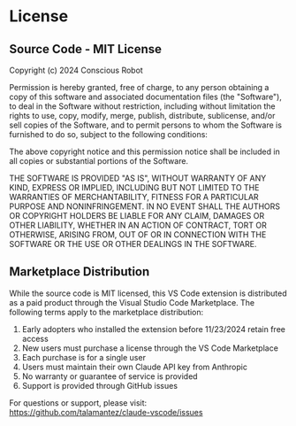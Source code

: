 # License

## Source Code - MIT License

Copyright (c) 2024 Conscious Robot

Permission is hereby granted, free of charge, to any person obtaining a copy
of this software and associated documentation files (the "Software"), to deal
in the Software without restriction, including without limitation the rights
to use, copy, modify, merge, publish, distribute, sublicense, and/or sell
copies of the Software, and to permit persons to whom the Software is
furnished to do so, subject to the following conditions:

The above copyright notice and this permission notice shall be included in all
copies or substantial portions of the Software.

THE SOFTWARE IS PROVIDED "AS IS", WITHOUT WARRANTY OF ANY KIND, EXPRESS OR
IMPLIED, INCLUDING BUT NOT LIMITED TO THE WARRANTIES OF MERCHANTABILITY,
FITNESS FOR A PARTICULAR PURPOSE AND NONINFRINGEMENT. IN NO EVENT SHALL THE
AUTHORS OR COPYRIGHT HOLDERS BE LIABLE FOR ANY CLAIM, DAMAGES OR OTHER
LIABILITY, WHETHER IN AN ACTION OF CONTRACT, TORT OR OTHERWISE, ARISING FROM,
OUT OF OR IN CONNECTION WITH THE SOFTWARE OR THE USE OR OTHER DEALINGS IN THE
SOFTWARE.

## Marketplace Distribution

While the source code is MIT licensed, this VS Code extension is distributed as a paid product through the Visual Studio Code Marketplace. The following terms apply to the marketplace distribution:

1. Early adopters who installed the extension before 11/23/2024 retain free access
2. New users must purchase a license through the VS Code Marketplace
3. Each purchase is for a single user
4. Users must maintain their own Claude API key from Anthropic
5. No warranty or guarantee of service is provided
6. Support is provided through GitHub issues

For questions or support, please visit: https://github.com/talamantez/claude-vscode/issues